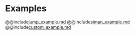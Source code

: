 # Examples

@@include[jump_example.md](jump_example.md)
@@include[siman_example.md](siman_example.md)
@@include[custom_example.md](custom_example.md)

